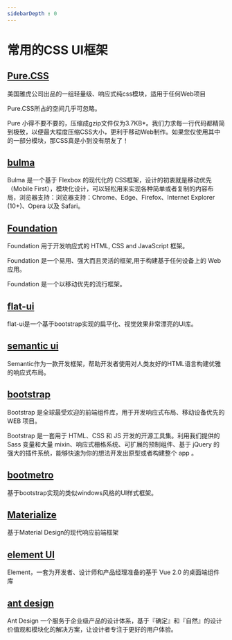 ```yaml
---
sidebarDepth : 0
---
```


# 常用的CSS UI框架

## [Pure.CSS](https://www.purecss.cn/)

美国雅虎公司出品的一组轻量级、响应式纯css模块，适用于任何Web项目

Pure.CSS所占的空间几乎可忽略。

Pure 小得不要不要的，压缩成gzip文件仅为3.7KB*。我们力求每一行代码都精简到极致，以便最大程度压缩CSS大小，更利于移动Web制作。如果您仅使用其中的一部分模块，那CSS真是小到没有朋友了！


## [bulma](https://bulma.io/)
Bulma 是一个基于 Flexbox 的现代化的 CSS框架，设计的初衷就是移动优先（Mobile First），模块化设计，可以轻松用来实现各种简单或者复制的内容布局，浏览器支持：浏览器支持：Chrome、Edge、Firefox、Internet Explorer (10+)、Opera 以及 Safari。

## [Foundation](https://foundation.zurb.com/)

Foundation 用于开发响应式的 HTML, CSS and JavaScript 框架。

Foundation 是一个易用、强大而且灵活的框架,用于构建基于任何设备上的 Web 应用。

Foundation 是一个以移动优先的流行框架。

## [flat-ui](http://www.bootcss.com/p/flat-ui/)

flat-ui是一个基于bootstrap实现的扁平化、视觉效果非常漂亮的UI库。


## [semantic ui](http://www.semantic-ui.cn/)

Semantic作为一款开发框架，帮助开发者使用对人类友好的HTML语言构建优雅的响应式布局。

## [bootstrap](https://v4.bootcss.com/)

Bootstrap 是全球最受欢迎的前端组件库，用于开发响应式布局、移动设备优先的 WEB 项目。

Bootstrap 是一套用于 HTML、CSS 和 JS 开发的开源工具集。利用我们提供的 Sass 变量和大量 mixin、响应式栅格系统、可扩展的预制组件、基于 jQuery 的强大的插件系统，能够快速为你的想法开发出原型或者构建整个 app 。


## [bootmetro](http://aozora.github.io/bootmetro/index.html)

基于bootstrap实现的类似windows风格的UI样式框架。


## [Materialize](https://materializecss.com/)

基于Material Design的现代响应前端框架

## [element UI](http://element.eleme.io/#/zh-CN/component/installation)

Element，一套为开发者、设计师和产品经理准备的基于 Vue 2.0 的桌面端组件库


## [ant design](https://ant.design/index-cn)


Ant Design
一个服务于企业级产品的设计体系，基于『确定』和『自然』的设计价值观和模块化的解决方案，让设计者专注于更好的用户体验。
